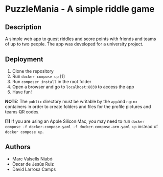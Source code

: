 # PuzzleMania - A simple riddle game

## Description
A simple web app to guest riddles and score points with friends and teams of up to two people. The app was developed for a university project.

## Deployment
1. Clone the repository
2. Run `docker compose up` [1]
3. Run `composer install` in the root folder
4. Open a browser and go to `localhost:8030` to access the app
5. Have fun!

**NOTE:** The `public` directory must be writable by the `app`and `nginx` containers in order to create folders and files for the profile pictures and teams QR codes. 

**[1]** If you are using an Apple Silicon Mac, you may need to run `docker compose -f docker-compose.yaml -f docker-compose.arm.yaml up` instead of `docker compose up`.

## Authors
- Marc Valsells Niubó
- Òscar de Jesús Ruiz
- David Larrosa Camps